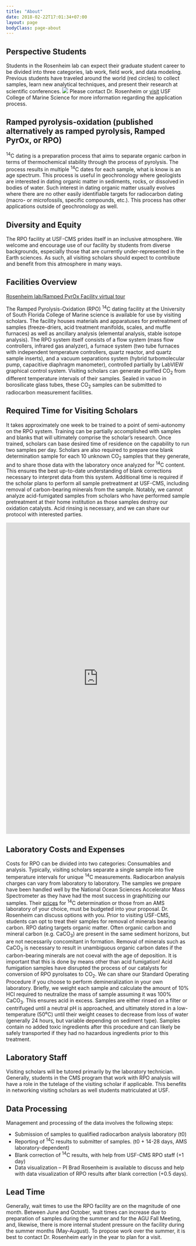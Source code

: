```yaml
---
title: "About"
date: 2018-02-22T17:01:34+07:00
layout: page
bodyClass: page-about
---
```


## Perspective Students

Students in the Rosenheim lab can expect their graduate student career to be divided into three categories, lab work, field work, and data modeling. Previous students have traveled around the world (red circles) to collect samples, learn new analytical techniques, and present their research at scientific conferences. 
![](/Ramped-PyrOx-Facility/images/rosenheim_travel_map.jpg)
Please contact Dr. Rosenheim or [visit](https://www.usf.edu/marine-science/education/prospective-students/index.aspx) USF College of Marine Science for more information regarding the application process.

## Ramped pyrolysis-oxidation (published alternatively as ramped pyrolysis, Ramped PyrOx, or RPO)
<sup>14</sup>C dating is a preparation process that aims to separate organic carbon in terms of thermochemical stability through the process of pyrolysis. The process results in multiple <sup>14</sup>C dates for each sample, what is know is an age spectrum. This process is useful in geochronology where geologists are interested in dating organic matter in sediments, rocks, or dissolved in bodies of water. Such interest in dating organic matter usually evolves where there are no other easily identifiable targets for radiocarbon dating (macro- or microfossils, specific compounds, etc.). This process has other applications outside of geochronology as well.

## Diversity and Equity

The RPO facility at USF-CMS prides itself in an inclusive atmosphere. We welcome and encourage use of our facility by students from diverse backgrounds, especially those that are currently under-represented in the Earth sciences. As such, all visiting scholars should expect to contribute and benefit from this atmosphere in many ways.

## Facilities Overview

[Rosenheim lab/Ramped PyrOx Facility virtual tour](https://my.matterport.com/show/?m=j1SyhobSNEj)

The Ramped Pyrolysis-Oxidation (RPO) <sup>14</sup>C dating facility at the University of South Florida College of Marine science is available for use by visiting scholars. The facility houses materials and apparatuses for pretreatment of samples (freeze-driers, acid treatment manifolds, scales, and muffle furnaces) as well as ancillary analysis (elemental analysis, stable isotope analysis). The RPO system itself consists of a flow system (mass flow controllers, infrared gas analyzer), a furnace system (two tube furnaces with independent temperature controllers, quartz reactor, and quartz sample inserts), and a vacuum separations system (hybrid turbomolecular pump, capacitive diaphragm manometer), controlled partially by LabVIEW graphical control system. Visiting scholars can generate purified CO<sub>2</sub> from different temperature intervals of their samples. Sealed in vacuo in borosilicate glass tubes, these CO<sub>2</sub> samples can be submitted to radiocarbon measurement facilities. 

## Required Time for Visiting Scholars

It takes approximately one week to be trained to a point of semi-autonomy on the RPO system. Training can be partially accomplished with samples and blanks that will ultimately comprise the scholar’s research. Once trained, scholars can base desired time of residence on the capability to run two samples per day. Scholars are also required to prepare one blank determination sample for each 10 unknown CO<sub>2</sub> samples that they generate, and to share those data with the laboratory once analyzed for <sup>14</sup>C content. This ensures the best up-to-date understanding of blank corrections necessary to interpret data from this system. Additional time is required if the scholar plans to perform all sample pretreatment at USF-CMS, including removal of carbon-bearing minerals from the sample. Notably, we cannot analyze acid-fumigated samples from scholars who have performed sample pretreatment at their home institution as those samples destroy our oxidation catalysts. Acid rinsing is necessary, and we can share our protocol with interested parties. 

<embed src="https://firesinger13.github.io/Ramped-PyrOx-Facility/images/Lab Member Expectations - Visiting Scientist.pdf" width="100%" height="850px"/>

## Laboratory Costs and Expenses

Costs for RPO can be divided into two categories: Consumables and analysis. Typically, visiting scholars separate a single sample into five temperature intervals for unique <sup>14</sup>C measurements. Radiocarbon analysis charges can vary from laboratory to laboratory. The samples we prepare have been handled well by the National Ocean Sciences Accelerator Mass Spectrometer as they have had the most success in graphitizing our samples. Their [prices](https://www2.whoi.edu/site/nosams/client-services/fees/) for <sup>14</sup>C determination or those from an AMS laboratory of your choice, must be budgeted into your proposal. Dr. Rosenheim can discuss options with you. Prior to visiting USF-CMS, students can opt to treat their samples for removal of minerals bearing carbon. RPO dating targets organic matter. Often organic carbon and mineral carbon (e.g. CaCO<sub>3</sub>) are present in the same sediment horizons, but are not necessarily concomitant in formation. Removal of minerals such as CaCO<sub>3</sub> is necessary to result in unambiguous organic carbon dates if the carbon-bearing minerals are not coeval with the age of deposition. It is important that this is done by means other than acid fumigation! Acid fumigation samples have disrupted the process of our catalysts for conversion of RPO pyrolsates to CO<sub>2</sub>. We can share our Standard Operating Procedure if you choose to perform demineralization in your own laboratory. Briefly, we weight each sample and calculate the amount of 10% HCl required to neutralize the mass of sample assuming it was 100% CaCO<sub>3</sub>. This ensures acid in excess. Samples are either rinsed on a filter or centrifuged until a neutral pH is approached, and ultimately stored in a low-temperature (50⁰C) until their weight ceases to decrease from loss of water (generally 24 hours, 
but variable depending on sediment type). Samples contain no added toxic ingredients after this procedure and can likely be safely transported if they had no hazardous ingredients prior to this treatment.

## Laboratory Staff

Visiting scholars will be tutored primarily by the laboratory technician. Generally, students in the CMS program that work with RPO analysis will have a role in the tutelage of the visiting scholar if applicable. This benefits in networking visiting scholars as well students matriculated at USF.

## Data Processing

Management and processing of the data involves the following steps:
- Submission of samples to qualified radiocarbon analysis laboratory (t0)
- Reporting of <sup>14</sup>C results to submitter of samples. (t0 + 14-28 days, AMS laboratory-dependent)
- Blank correction of <sup>14</sup>C results, with help from USF-CMS RPO staff (+1 day)
- Data visualization – PI Brad Rosenheim is available to discuss and help with data visualization of 
RPO results after blank correction (+0.5 days).

## Lead Time

Generally, wait times to use the RPO facility are on the magnitude of one month. Between June and October, wait times can increase due to preparation of samples during the summer and for the AGU Fall Meeting, and, likewise, there is more internal student pressure on the facility during the summer months (May-August). To propose work over the summer, it is best to contact Dr. Rosenheim early in the year to plan for a visit.
